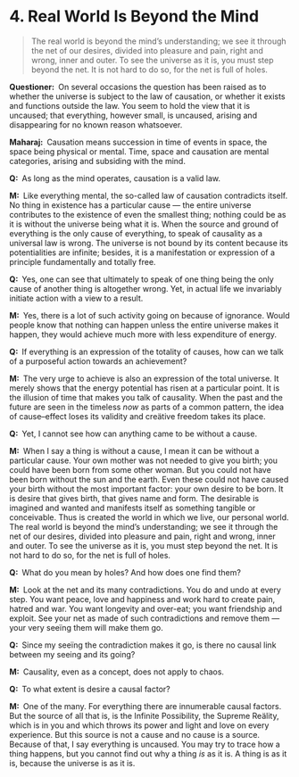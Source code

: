 # 4. Real World Is Beyond the Mind

>The real world is beyond the mind’s understanding; we see it through the net of our desires, divided into pleasure and pain, right and wrong, inner and outer. To see the universe as it is, you must step beyond the net. It is not hard to do so, for the net is full of holes.

**Questioner:**&ensp;On several occasions the question has been raised as to whether the universe is subject to the law of causation, or whether it exists and functions outside the law. You seem to hold the view that it is uncaused; that everything, however small, is uncaused, arising and disappearing for no known reason whatsoever.

**Maharaj:**&ensp;Causation means succession in time of events in space, the space being physical or mental. Time, space and causation are mental categories, arising and subsiding with the mind.

**Q:**&ensp;As long as the mind operates, causation is a valid law.

**M:**&ensp;Like everything mental, the so-called law of causation contradicts itself. No thing in existence has a particular cause — the entire universe contributes to the existence of even the smallest thing; nothing could be as it is without the universe being what it is. When the source and ground of everything is the only cause of everything, to speak of causality as a universal law is wrong. The universe is not bound by its content because its potentialities are infinite; besides, it is a manifestation or expression of a principle fundamentally and totally free.

**Q:**&ensp;Yes, one can see that ultimately to speak of one thing being the only cause of another thing is altogether wrong. Yet, in actual life we invariably initiate action with a view to a result.

**M:**&ensp;Yes, there is a lot of such activity going on because of ignorance. Would people know that nothing can happen unless the entire universe makes it happen, they would achieve much more with less expenditure of energy.

**Q:**&ensp;If everything is an expression of the totality of causes, how can we talk of a purposeful action towards an achievement?

**M:**&ensp;The very urge to achieve is also an expression of the total universe. It merely shows that the energy potential has risen at a particular point. It is the illusion of time that makes you talk of causality. When the past and the future are seen in the timeless *now* as parts of a common pattern, the idea of cause–effect loses its validity and creätive freedom takes its place.

**Q:**&ensp;Yet, I cannot see how can anything came to be without a cause.

**M:**&ensp;When I say a thing is without a cause, I mean it can be without a particular cause. Your own mother was not needed to give you birth; you could have been born from some other woman. But you could not have been born without the sun and the earth. Even these could not have caused your birth without the most important factor: your own desire to be born. It is desire that gives birth, that gives name and form. The desirable is imagined and wanted and manifests itself as something tangible or conceivable. Thus is created the world in which we live, our personal world. The real world is beyond the mind’s understanding; we see it through the net of our desires, divided into pleasure and pain, right and wrong, inner and outer. To see the universe as it is, you must step beyond the net. It is not hard to do so, for the net is full of holes.

**Q:**&ensp;What do you mean by holes? And how does one find them?

**M:**&ensp;Look at the net and its many contradictions. You do and undo at every step. You want peace, love and happiness and work hard to create pain, hatred and war. You want longevity and over-eat; you want friendship and exploit. See your net as made of such contradictions and remove them — your very seeïng them will make them go.

**Q:**&ensp;Since my seeïng the contradiction makes it go, is there no causal link between my seeing and its going?

**M:**&ensp;Causality, even as a concept, does not apply to chaos.

**Q:**&ensp;To what extent is desire a causal factor?

**M:**&ensp;One of the many. For everything there are innumerable causal factors. But the source of all that is, is the Infinite Possibility, the Supreme Reälity, which is in you and which throws its power and light and love on every experience. But this source is not a cause and no cause is a source. Because of that, I say everything is uncaused. You may try to trace how a thing happens, but you cannot find out why a thing *is* as it is. A thing is as it is, because the universe is as it is.